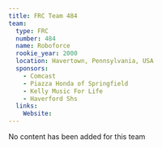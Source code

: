 ```yaml
---
title: FRC Team 484
team:
  type: FRC
  number: 484
  name: Roboforce
  rookie_year: 2000
  location: Havertown, Pennsylvania, USA
  sponsors:
    - Comcast
    - Piazza Honda of Springfield
    - Kelly Music For Life
    - Haverford Shs
  links:
    Website: 
---
```

No content has been added for this team
